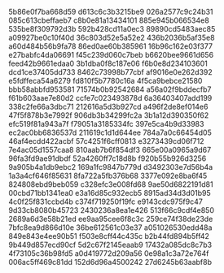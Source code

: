 5b86e0f7ba668d59
d613c6c3b3215be9
026a2577c9c24b31
085c613cbeffaeb7
c8b0e81a13434101
885e945b066534e8
535be8f309792d3b
592b428cd11a0ec3
89890cd5483aec85
a09927be0c10f40d
36c803d52e5a52e2
436b2036b5af35e8
a60d484b56b9fa78
86ed0ae60b385961
16b96c162e03f377
e27babfc4da06691
f45c239d060c7beb
b6620bee9661d656
feed42b9661edaa0
3b1dba0f8c187e06
f6b0e8d234103601
dcd1ce37405dd733
8462c73998b77cbf
af9016e0e262d392
e5fdffeca54a6279
fd810f5b7780c16a
4f5ca9bebce21580
bbb58abbfd953581
71574b0b92542684
a56a02f9bddecfb7
f61b603aae7e80d2
ccfe7c023493878d
6a36403407add199
338c2fe66a3dbc71
212616a5d3b927cd
a496f2de8ef014e6
47f5f878b3e7992f
906db3b34299fc2a
3b1a12d390350f62
efc519f81a943a7f
f79051a3185334fc
397e5ca4b9d33983
ec2ac0bb6836537d
211619c1d1d644ee
784a7a0c66454d05
46af4ecdd422acbf
57c4251f6cff0813
e3273439cd06f712
7e4ac05d1557caa8
810aab7b6f854df3
665e00a0965a9d67
96fa3fd9ae91dbdf
52a4260ff7c18d8b
f920b55b926d3256
9a905b4a1db9ebc2
169a1fc9847b779d
d3492303e7d56b4a
1a3a4cf646f85631
8fa722a5fb376b68
3377e092e8ba6f45
824808ebd9beb059
c328efc3e008fd68
9ae50d6822191d81
00cbd71bb1341ea0
e3a16d85c932ecb5
8915ad34d3d01b95
4c0f25f831ccbd4b
c374f719250f19fc
e9143cdc975f9c47
9d33cb8080b45723
2430236a8ea1e426
513f66c9cdf4e850
2689a6d3e58b21ed
ee9aa95cee6f8c3c
259ce74f38de23de
7bfc8ea9d866d10e
36be612561c03e37
a051026530edd48a
849e843e4ee90b51
f503e8cff44c435c
b2b44fd894b5ff42
9b449d857ecd90cf
5d2c67f2145eaab9
17432a085dc8c7b3
4f73105c36b98fd5
a0d419772d209a56
0e98a1c3a72e764f
006ac5ff469c81dd
152d6d96a4500242
27d6245b63aabf8b
